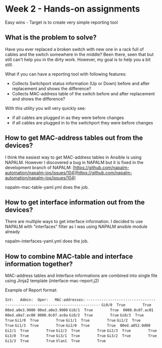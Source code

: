 # Week 2 - Hands-on assignments

Easy wins - Target is to create very simple reporting tool

## What is the problem to solve?

Have you ever replaced a broken switch with new one in a rack full of cables and the switch somewhere in the middle? Been there, seen that but still can't help you in the dirty work. However, my goal is to help you a bit still. 

What if you can have a reporting tool with following features:
* Collects Switchport status information (Up or Down) before and after replacement and shows the difference?
* Collects MAC-address table of the switch before and after replacement and shows the difference?

With this utility you will very quickly see:
* if all cables are plugged in as they were before changes
* if all cables are plugged in to the switchport they were before changes

## How to get MAC-address tables out from the devices?

I think the easiest way to get MAC-address tables in Ansible is using NAPALM. However I discovered a bug in NAPALM but it is fixed in the development branch of NAPALM: [https://github.com/napalm-automation/napalm-ios/issues/104](https://github.com/napalm-automation/napalm-ios/issues/104)

napalm-mac-table-yaml.yml does the job.

## How to get interface information out from the devices?

There are multiple ways to get interface information. I decided to use NAPALM with "interfaces" filter as I was using NAPALM ansible module already

napalm-interfaces-yaml.yml does the job.

## How to combine MAC-table and interface information together?

MAC-address tables and Interface informations are combined into single file using Jinja2 template (interface-mac-report.j2)

Example of Report format:

`Int:	Admin:	Oper:	MAC-addresses:`
`----------------------------------------------------------------------------`
`Gi0/0	True		True  00ed.a0e3.9000 00ed.a0e3.9000`
`Gi0/1	True		True  0000.0c07.ac01 00ed.a0a7.ec00 0000.0c07.ac0a`
`Gi0/2	True		True` 
`Gi0/3	True		True` 
`Gi1/0	True		True` 
`Gi1/1	True		True` 
`Gi1/2	True		True` 
`Gi1/3	True		True` 
`Gi2/0	True		True  00ed.a052.0d00`
`Gi2/1	True		True` 
`Gi2/2	True		True` 
`Gi2/3	True		True` 
`Gi3/0	True		True` 
`Gi3/1	True		True` 
`Gi3/2	True		True`
`Gi3/3	True		True`
`Vlan1	True		True`
